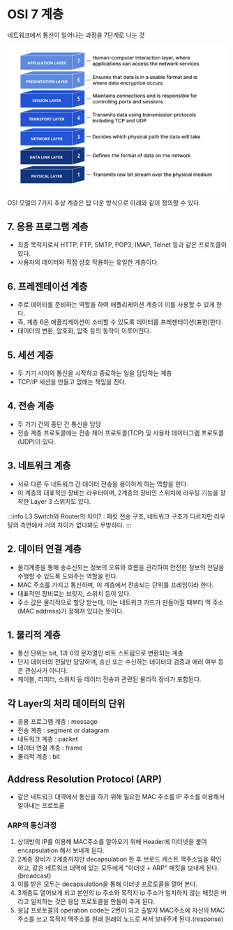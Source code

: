 # OSI 7 계층

네트워크에서 통신이 일어나는 과정을 7단계로 나눈 것

![osi_7_layer](./img/osi_7_layer.png)

OSI 모델의 7가지 추상 계층은 탑 다운 방식으로 아래와 같이 정의할 수 있다.

## 7. 응용 프로그램 계층

- 최종 목적지로서 HTTP, FTP, SMTP, POP3, IMAP, Telnet 등과 같은 프로토콜이 있다.
- 사용자의 데이터와 직접 상호 작용하는 유일한 계층이다.

## 6. 프레젠테이션 계층

- 주로 데이터를 준비하는 역할을 하여 애플리케이션 계층이 이를 사용할 수 있게 한다.
- 즉, 계층 6은 애플리케이션이 소비할 수 있도록 데이터를 프레젠테이션(표현)한다.
- 데이터의 변환, 암호화, 압축 등의 동작이 이루어진다.

## 5. 세션 계층

- 두 기기 사이의 통신을 시작하고 종료하는 일을 담당하는 계층
- TCP/IP 세션을 만들고 없애는 책임을 진다.

## 4. 전송 계층

- 두 기기 간의 종단 간 통신을 담당
- 전송 계층 프로토콜에는 전송 제어 프로토콜(TCP) 및 사용자 데이터그램 프로토콜(UDP)이 있다.

## 3. 네트워크 계층

- 서로 다른 두 네트워크 간 데이터 전송을 용이하게 하는 역할을 한다.
- 이 계층의 대표적인 장비는 라우터이며, 2계층의 장비인 스위치에 라우팅 기능을 장착한 Layer 3 스위치도 있다.

:::info
L3 Switch와 Router의 차이?
: 패킷 전송 구조, 네트워크 구조가 다르지만 라우팅의 측면에서 거의 차이가 없다봐도 무방하다.
:::

## 2. 데이터 연결 계층

- 물리계층을 통해 송수신되는 정보의 오류와 흐름을 관리하여 안전한 정보의 전달을 수행할 수 있도록 도와주는 역할을 한다.
- MAC 주소를 가지고 통신하며, 이 계층에서 전송되는 단위를 프레임이라 한다.
- 대표적인 장비로는 브릿지, 스위치 등이 있다.
- 주소 값은 물리적으로 할당 받는데, 이는 네트워크 카드가 만들어질 때부터 맥 주소(MAC address)가 정해져 있다는 뜻이다.

## 1. 물리적 계층

- 통신 단위는 bit, 1과 0의 문자열인 비트 스트림으로 변환되는 계층
- 단지 데이터의 전달만 담당하며, 송신 또는 수신하는 데이터의 검증과 에러 여부 등은 관심사가 아니다.
- 케이블, 리피터, 스위치 등 데이터 전송과 관련된 물리적 장비가 포함된다.

## 각 Layer의 처리 데이터의 단위

- 응용 프로그램 계층 : message
- 전송 계층 : segment or datagram
- 네트워크 계층 : packet
- 데이터 연결 계층 : frame
- 물리적 계층 : bit

## Address Resolution Protocol (ARP)

- 같은 네트워크 대역에서 통신을 하기 위해 필요한 MAC 주소를 IP 주소를 이용해서 알아내는 프로토콜

### ARP의 통신과정

1. 상대방의 IP를 이용해 MAC주소를 알아오기 위해 Header에 이더넷을 붙여 encapsulation 해서 보내게 된다.
2. 2계층 장비가 2계층까지만 decapsulation 한 후 브로드 캐스트 맥주소임을 확인하고, 같은 네트워크 대역에 있는 모두에게 "이더넷 + ARP" 패킷을 보내게 된다.(broadcast)
3. 이를 받은 모두는 decapsulation을 통해 이더넷 프로토콜을 열어 본다.
4. 3계층도 열어보게 되고 본인의 ip 주소와 목적지 ip 주소가 일치하지 않는 패킷은 버리고 일치하는 것은 응답 프로토콜을 만들어 주게 된다.
5. 응답 프로토콜의 operation code는 2번이 되고 출발지 MAC주소에 자신의 MAC 주소를 쓰고 목적지 맥주소를 원래 원래의 노드로 써서 보내주게 된다.(response)
